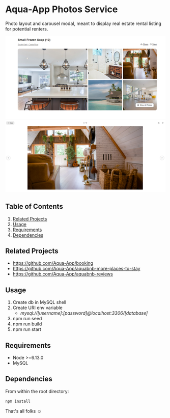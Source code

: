 # Aqua-App Photos Service

Photo layout and carousel modal, meant to display real estate
rental listing for potential renters.

![Photos-Grid](README_images/service_final.PNG)
![Photos-Modal](README_images/service_modal_final.PNG)

## Table of Contents

1. [Related Projects](#Related-Projects)
1. [Usage](#Usage)
1. [Requirements](#requirements)
1. [Dependencies](#Dependencies)

## Related Projects

  - https://github.com/Aqua-App/booking
  - https://github.com/Aqua-App/aquabnb-more-places-to-stay
  - https://github.com/Aqua-App/aquabnb-reviews

## Usage

1. Create db in MySQL shell
2. Create URI env variable
   - *mysql://[username]:[password]@localhost:3306/[database]*
3. npm run seed
4. npm run build
5. npm run start

## Requirements

* Node >=6.13.0
* MySQL

## Dependencies

From within the root directory:

```sh
npm install
```
That's all folks :relaxed:
